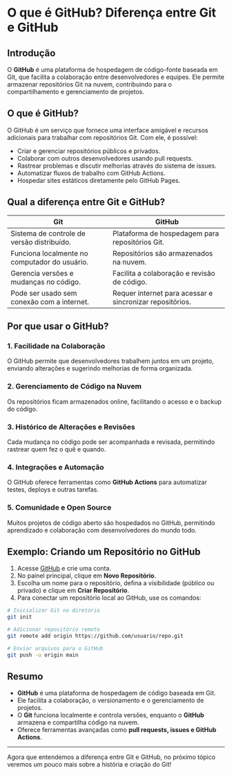 # O que é GitHub? Diferença entre Git e GitHub

## Introdução

O **GitHub** é uma plataforma de hospedagem de código-fonte baseada em Git, que facilita a colaboração entre desenvolvedores e equipes. Ele permite armazenar repositórios Git na nuvem, contribuindo para o compartilhamento e gerenciamento de projetos.

## O que é GitHub?

O GitHub é um serviço que fornece uma interface amigável e recursos adicionais para trabalhar com repositórios Git. Com ele, é possível:

- Criar e gerenciar repositórios públicos e privados.
- Colaborar com outros desenvolvedores usando pull requests.
- Rastrear problemas e discutir melhorias através do sistema de issues.
- Automatizar fluxos de trabalho com GitHub Actions.
- Hospedar sites estáticos diretamente pelo GitHub Pages.

## Qual a diferença entre Git e GitHub?

| **Git** | **GitHub** |
|---------|-----------|
| Sistema de controle de versão distribuído. | Plataforma de hospedagem para repositórios Git. |
| Funciona localmente no computador do usuário. | Repositórios são armazenados na nuvem. |
| Gerencia versões e mudanças no código. | Facilita a colaboração e revisão de código. |
| Pode ser usado sem conexão com a internet. | Requer internet para acessar e sincronizar repositórios. |

## Por que usar o GitHub?

### 1. **Facilidade na Colaboração**
O GitHub permite que desenvolvedores trabalhem juntos em um projeto, enviando alterações e sugerindo melhorias de forma organizada.

### 2. **Gerenciamento de Código na Nuvem**
Os repositórios ficam armazenados online, facilitando o acesso e o backup do código.

### 3. **Histórico de Alterações e Revisões**
Cada mudança no código pode ser acompanhada e revisada, permitindo rastrear quem fez o quê e quando.

### 4. **Integrações e Automação**
O GitHub oferece ferramentas como **GitHub Actions** para automatizar testes, deploys e outras tarefas.

### 5. **Comunidade e Open Source**
Muitos projetos de código aberto são hospedados no GitHub, permitindo aprendizado e colaboração com desenvolvedores do mundo todo.

## Exemplo: Criando um Repositório no GitHub

1. Acesse [GitHub](https://github.com/) e crie uma conta.
2. No painel principal, clique em **Novo Repositório**.
3. Escolha um nome para o repositório, defina a visibilidade (público ou privado) e clique em **Criar Repositório**.
4. Para conectar um repositório local ao GitHub, use os comandos:

```sh
# Inicializar Git no diretório
git init

# Adicionar repositório remoto
git remote add origin https://github.com/usuario/repo.git

# Enviar arquivos para o GitHub
git push -u origin main
```

## Resumo
- **GitHub** é uma plataforma de hospedagem de código baseada em Git.
- Ele facilita a colaboração, o versionamento e o gerenciamento de projetos.
- O **Git** funciona localmente e controla versões, enquanto o **GitHub** armazena e compartilha código na nuvem.
- Oferece ferramentas avançadas como **pull requests, issues e GitHub Actions**.

---

Agora que entendemos a diferença entre Git e GitHub, no próximo tópico veremos um pouco mais sobre a história e criação do Git!